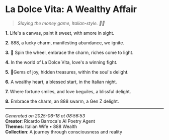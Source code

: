 # La Dolce Vita: A Wealthy Affair

> *Slaying the money game, Italian-style. 💸🍕*

**1.** Life's a canvas, paint it sweet, with amore in sight.


**2.** 888, a lucky charm, manifesting abundance, we ignite.


**3.** 🎰 Spin the wheel, embrace the charm, riches come to light.


**4.** In the world of La Dolce Vita, love's a winning fight.


**5.** 💎Gems of joy, hidden treasures, within the soul's delight.


**6.** A wealthy heart, a blessed start, in the Italian night.


**7.** Where fortune smiles, and love beguiles, a blissful delight.


**8.** Embrace the charm, an 888 swarm, a Gen Z delight.



---

*Generated on 2025-06-18 at 08:56:53*  
**Creator**: Ricardo Barroca's AI Poetry Agent  
**Themes**: Italian Wife • 888 Wealth  
**Collection**: A journey through consciousness and reality